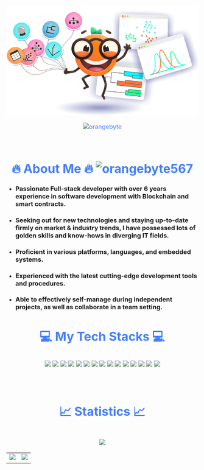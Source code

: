 
<p align="center"><img src="orangebyte_background.png"></p>
<div style=" font-size: medium; color: #447ff7" align=center>

  <img src="https://readme-typing-svg.herokuapp.com?font=Kaushan+Script&size=40&duration=5000&color=FD7823&background=FFFFFF00&center=true&vCenter=true&width=650&height=55&lines=Hey!+Welcome+to+my+profile+%F0%9F%91%8B%F0%9F%8F%BB;Full+Stack+and+Blockchain+Developer;I+have+6%2B+years+of+experience+%F0%9F%93%88" alt="orangebyte" width="650" height="55">

<p  align="center">
<br>

# 🔥 About Me 🔥 <img src="https://komarev.com/ghpvc/?username=orangebyte567&label=Profile%20views&color=0e75b6&style=flat" alt="orangebyte567" />

</div>
<!-- ### 🔥 &nbsp;About Me  -->

- ### Passionate Full-stack developer with over 6 years experience in software development with Blockchain and smart contracts.
- ### Seeking out for new technologies and staying up-to-date firmly on market & industry trends, I have possessed lots of golden skills and know-hows in diverging IT fields.
- ### Proficient in various platforms, languages, and embedded systems.
- ### Experienced with the latest cutting-edge development tools and procedures.
- ### Able to effectively self-manage during independent projects, as well as collaborate in a team setting.

<div style=" font-size: medium; color: #447ff7" align=center>

# 💻 My Tech Stacks 💻

<p style="padding:10px;">
    <img src="https://img.icons8.com/color/48/000000/javascript.png"/>
    <img src="https://img.icons8.com/fluency/48/000000/typescript.png"/>
    <img src="https://img.icons8.com/color/48/000000/react-native.png"/>
    <img src="https://img.icons8.com/color/48/000000/angularjs.png"/>
    <img src="https://img.icons8.com/color/48/000000/vue-js.png"/>
    <img src="https://img.icons8.com/color/48/000000/nodejs.png"/>
    <img src="https://img.icons8.com/color/48/000000/golang.png"/>
    <img src="https://img.icons8.com/color/48/000000/python--v1.png"/>
    <img src="https://img.icons8.com/color/48/000000/mysql-logo.png"/>
    <img src="https://img.icons8.com/color/48/000000/mongodb.png"/>
    <img src="https://img.icons8.com/color/48/000000/postgreesql.png"/>
    <img src="https://img.icons8.com/color/48/000000/git.png"/>
    <img src="https://img.icons8.com/color/48/000000/amazon-web-services.png"/>
    <img src="https://img.icons8.com/color/48/000000/ethereum.png"/>
    <img src="https://img.icons8.com/ios-filled/50/000000/solidity.png"/>
</p>

<p  align="center">
<br>

# 📈 Statistics 📈

<br>
<img src="https://github-readme-activity-graph.vercel.app/graph?username=orangebyte567&theme=react&hide_border=true&area=true" />
<br>

<table>
    <tr align="center">
        <td>
        <a href="https://github.com/orangebyte567"><img src="https://github-readme-stats.vercel.app/api/top-langs/?username=orangebyte567&theme=react&layout=compact" />
        </a>
        </td>
        <td>
        <a href="https://github.com/orangebyte567">
        <img src="https://github-readme-streak-stats.herokuapp.com/?user=orangebyte567&theme=react" />
        </a>
        </td>
    </tr>
</table>

</div>

